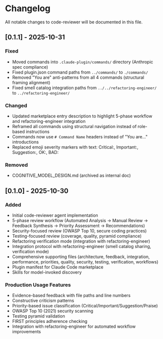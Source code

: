 # Changelog

All notable changes to code-reviewer will be documented in this file.

## [0.1.1] - 2025-10-31

### Fixed
- Moved commands into `.claude-plugin/commands/` directory (Anthropic spec compliance)
- Fixed plugin.json command paths from `../commands/` to `./commands/`
- Removed "You are" anti-patterns from all 4 commands (structural framing alignment)
- Fixed smell catalog integration paths from `../../refactoring-engineer/` to `../refactoring-engineer/`

### Changed
- Updated marketplace entry description to highlight 5-phase workflow and refactoring-engineer integration
- Reframed all commands using structural navigation instead of role-based instructions
- Commands now use `# Command Name` headers instead of "You are..." introductions
- Replaced emoji severity markers with text: Critical:, Important:, Suggestion:, OK:, BAD:

### Removed
- COGNITIVE_MODEL_DESIGN.md (archived as internal doc)



## [0.1.0] - 2025-10-30

### Added
- Initial code-reviewer agent implementation
- 5-phase review workflow (Automated Analysis → Manual Review → Feedback Synthesis → Priority Assessment → Recommendations)
- Security-focused review (OWASP Top 10, secure coding practices)
- Testing-focused review (coverage, quality, pyramid compliance)
- Refactoring verification mode (integration with refactoring-engineer)
- Integration protocol with refactoring-engineer (smell catalog sharing, verification mode)
- Comprehensive supporting files (architecture, feedback, integration, performance, priorities, quality, security, testing, verification, workflows)
- Plugin manifest for Claude Code marketplace
- Skills for model-invoked discovery

### Production Usage Features
- Evidence-based feedback with file paths and line numbers
- Constructive criticism patterns
- Priority-based issue classification (Critical/Important/Suggestion/Praise)
- OWASP Top 10 (2021) security scanning
- Testing pyramid validation
- FIRST principles adherence checking
- Integration with refactoring-engineer for automated workflow improvements
